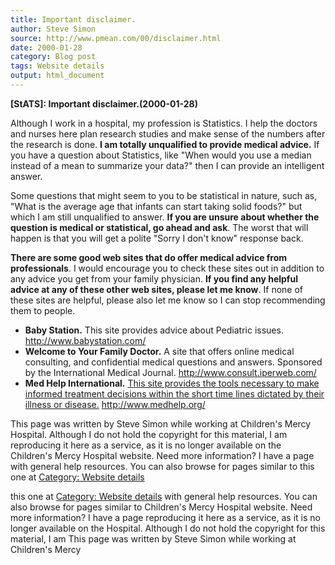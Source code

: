 ```yaml
---
title: Important disclaimer.
author: Steve Simon
source: http://www.pmean.com/00/disclaimer.html
date: 2000-01-28
category: Blog post
tags: Website details
output: html_document
---
```

****[StATS]:** Important disclaimer.(2000-01-28)**

Although I work in a hospital, my profession is Statistics. I help the
doctors and nurses here plan research studies and make sense of the
numbers after the research is done. **I am totally unqualified to
provide medical advice.** If you have a question about Statistics, like
\"When would you use a median instead of a mean to summarize your
data?\" then I can provide an intelligent answer.

Some questions that might seem to you to be statistical in nature, such
as, \"What is the average age that infants can start taking solid
foods?\" but which I am still unqualified to answer. **If you are unsure
about whether the question is medical or statistical, go ahead and
ask**. The worst that will happen is that you will get a polite \"Sorry
I don\'t know\" response back.

**There are some good web sites that do offer medical advice from
professionals**. I would encourage you to check these sites out in
addition to any advice you get from your family physician. **If you find
any helpful advice at any of these other web sites, please let me
know**. If none of these sites are helpful, please also let me know so I
can stop recommending them to people.

-   **Baby Station.** This site provides advice about Pediatric issues.
    <http://www.babystation.com/>
-   **Welcome to Your Family Doctor.** A site that offers online medical
    consulting, and confidential medical questions and answers.
    Sponsored by the International Medical Journal.
    <http://www.consult.iperweb.com/>
-   **Med Help International.** [This site provides the tools necessary
    to make informed treatment decisions within the short time lines
    dictated by their illness or disease.](http://www.medhelp.org/)
    <http://www.medhelp.org/>

This page was written by Steve Simon while working at Children\'s Mercy
Hospital. Although I do not hold the copyright for this material, I am
reproducing it here as a service, as it is no longer available on the
Children\'s Mercy Hospital website. Need more information? I have a page
with general help resources. You can also browse for pages similar to
this one at [Category: Website details](../category/WebsiteDetails.html)
<!---More--->
this one at [Category: Website details](../category/WebsiteDetails.html)
with general help resources. You can also browse for pages similar to
Children\'s Mercy Hospital website. Need more information? I have a page
reproducing it here as a service, as it is no longer available on the
Hospital. Although I do not hold the copyright for this material, I am
This page was written by Steve Simon while working at Children\'s Mercy

<!---Do not use
****[StATS]:** Important disclaimer.(2000-01-28)**
This page was written by Steve Simon while working at Children\'s Mercy
Hospital. Although I do not hold the copyright for this material, I am
reproducing it here as a service, as it is no longer available on the
Children\'s Mercy Hospital website. Need more information? I have a page
with general help resources. You can also browse for pages similar to
this one at [Category: Website details](../category/WebsiteDetails.html)
--->

